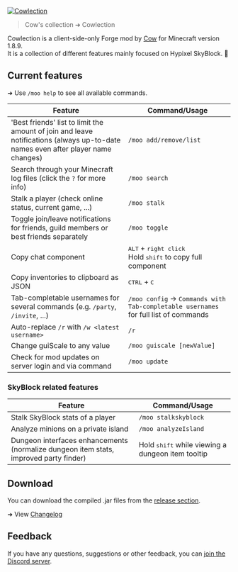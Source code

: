 [![Cowlection](https://github.com/cow-mc/Cowlection/blob/master/cowlection.png?raw=true "Cowlection")](#readme)
> Cow's collection ➔ Cowlection

Cowlection is a client-side-only Forge mod by [Cow](https://namemc.com/profile/Cow) for Minecraft version 1.8.9.  
It is a collection of different features mainly focused on Hypixel SkyBlock. 🐄

## Current features
➜ Use `/moo help` to see all available commands.

| Feature                                                                 | Command/Usage                           |
|-------------------------------------------------------------------------|-----------------------------------------|
| 'Best friends' list to limit the amount of join and leave notifications (always up-to-date names even after player name changes) | `/moo add/remove/list` |
| Search through your Minecraft log files (click the `?` for more info)   | `/moo search`                           |
| Stalk a player (check online status, current game, ...)                 | `/moo stalk`                            |
| Toggle join/leave notifications for friends, guild members or best friends separately | `/moo toggle`             |
| Copy chat component                                                     | <kbd>ALT</kbd> + <kbd>right click</kbd><br>Hold <kbd>shift</kbd> to copy full component |
| Copy inventories to clipboard as JSON                                   | <kbd>CTRL</kbd> + <kbd>C</kbd>          |
| Tab-completable usernames for several commands (e.g. `/party`, `/invite`, ...) | `/moo config` &rarr; `Commands with Tab-completable usernames` for full list of commands |
| Auto-replace `/r` with `/w <latest username>`                           | `/r `                                   |
| Change guiScale to any value                                            | `/moo guiscale [newValue]`              |
| Check for mod updates on server login and via command                   | `/moo update`                           |

### SkyBlock related features
| Feature                                                                 | Command/Usage                           |
|-------------------------------------------------------------------------|-----------------------------------------|
| Stalk SkyBlock stats of a player                                        | `/moo stalkskyblock`                    |
| Analyze minions on a private island                                     | `/moo analyzeIsland`                    |
| Dungeon interfaces enhancements (normalize dungeon item stats, improved party finder) | Hold <kbd>shift</kbd> while viewing a dungeon item tooltip |

## Download
You can download the compiled .jar files from the [release section](https://github.com/cow-mc/Cowlection/releases).

➜ View [Changelog](CHANGELOG.md)

## Feedback
If you have any questions, suggestions or other feedback, you can [join the Discord server](https://discord.gg/fU2tFPf).
